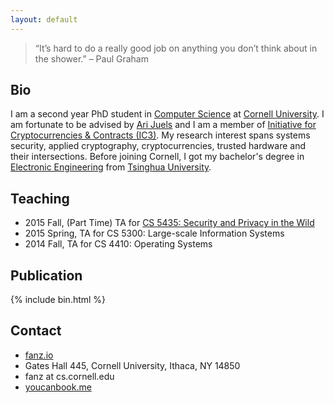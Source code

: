 ```yaml
---
layout: default
---
```



> “It’s hard to do a really good job on anything you don’t think about in the shower.”
– Paul Graham


<h2 class="ui dividing header">Bio</h2>

I am a second year PhD student in [Computer Science][cs]
at [Cornell University][cu]. I am fortunate to be advised by
[Ari Juels][aj] and I am a member of
[Initiative for Cryptocurrencies & Contracts (IC3)][ic3].
My research interest spans systems security, applied cryptography,
cryptocurrencies, trusted hardware and their intersections.
Before joining Cornell, I got my bachelor's degree
in [Electronic Engineering][thuee]
from [Tsinghua University][thu].


<h2 class="ui dividing header">Teaching</h2>

- 2015 Fall, (Part Time) TA for [CS 5435: Security and Privacy in the Wild](http://www.arijuels.com/teaching/cs-5435-fall-2015/)
- 2015 Spring, TA for CS 5300: Large-scale Information Systems
- 2014 Fall, TA for CS 4410: Operating Systems


<h2 class="ui dividing header">Publication</h2>
{% include bin.html %}


<h2 class="ui dividing header">Contact</h2>
<ul>
  <li><i class="home icon"></i><a href='http://www.fanz.io'>fanz.io</a></li>
  <li><i class="mail icon"></i>Gates Hall 445, Cornell University, Ithaca, NY 14850</li>
  <li><i class="at icon"></i>fanz at cs.cornell.edu</li>
  <li><i class="calendar icon"></i><a href="https://fanz.youcanbook.me">youcanbook.me</a></li>
</ul>

[cs]:http://www.cs.cornell.edu/
[cu]:http://www.cornell.edu/
[aj]:http://arijuels.com/
[ic3]:http://initic3.org/
[thuee]:http://www.tsinghua.edu.cn/publish/eeen/
[thu]:http://www.tsinghua.edu.cn/publish/newthuen/index.html
